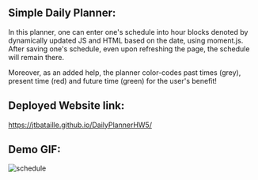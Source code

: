 ## Simple Daily Planner:

In this planner, one can enter one's schedule into hour blocks denoted by dynamically updated JS and HTML based on the date, using moment.js. After saving one's schedule, even upon refreshing the page, the schedule will remain there.

Moreover, as an added help, the planner color-codes past times (grey), present time (red) and future time (green) for the user's benefit!

## Deployed Website link:

https://jtbataille.github.io/DailyPlannerHW5/

## Demo GIF:
![schedule](https://user-images.githubusercontent.com/65187093/88464354-fdab7300-ce87-11ea-92f1-ff7303694ae2.gif)